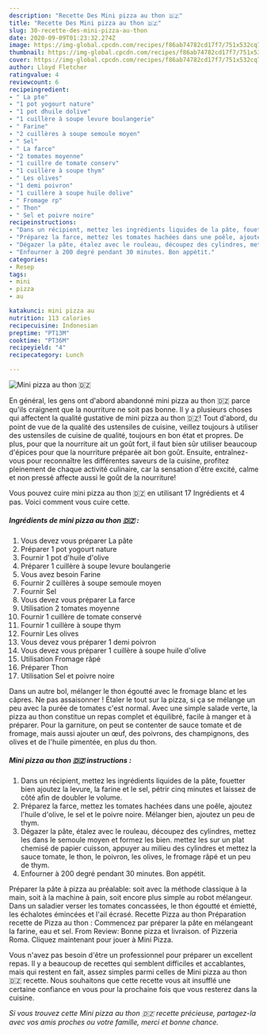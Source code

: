 ```yaml
---
description: "Recette Des Mini pizza au thon 🇩🇿"
title: "Recette Des Mini pizza au thon 🇩🇿"
slug: 30-recette-des-mini-pizza-au-thon
date: 2020-09-09T01:23:32.274Z
image: https://img-global.cpcdn.com/recipes/f86ab74782cd17f7/751x532cq70/mini-pizza-au-thon-🇩🇿-photo-principale-de-la-recette.jpg
thumbnail: https://img-global.cpcdn.com/recipes/f86ab74782cd17f7/751x532cq70/mini-pizza-au-thon-🇩🇿-photo-principale-de-la-recette.jpg
cover: https://img-global.cpcdn.com/recipes/f86ab74782cd17f7/751x532cq70/mini-pizza-au-thon-🇩🇿-photo-principale-de-la-recette.jpg
author: Lloyd Fletcher
ratingvalue: 4
reviewcount: 6
recipeingredient:
- " La pte"
- "1 pot yogourt nature"
- "1 pot dhuile dolive"
- "1 cuillère à soupe levure boulangerie"
- " Farine"
- "2 cuillères à soupe semoule moyen"
- " Sel"
- " La farce"
- "2 tomates moyenne"
- "1 cuillre de tomate conserv"
- "1 cuillère à soupe thym"
- " Les olives"
- "1 demi poivron"
- "1 cuillère à soupe huile dolive"
- " Fromage rp"
- " Thon"
- " Sel et poivre noire"
recipeinstructions:
- "Dans un récipient, mettez les ingrédients liquides de la pâte, fouetter bien ajoutez la levure, la farine et le sel, pétrir cinq minutes et laissez de côté afin de doubler le volume."
- "Préparez la farce, mettez les tomates hachées dans une poêle, ajoutez l&#39;huile d&#39;olive, le sel et le poivre noire. Mélanger bien, ajoutez un peu de thym."
- "Dégazer la pâte, étalez avec le rouleau, découpez des cylindres, mettez les dans le semoule moyen et formez les bien. mettez les sur un plat chemisé de papier cuisson, appuyer au milieu des cylindres et mettez la sauce tomate, le thon, le poivron, les olives, le fromage râpé et un peu de thym."
- "Enfourner à 200 degré pendant 30 minutes. Bon appétit."
categories:
- Resep
tags:
- mini
- pizza
- au

katakunci: mini pizza au 
nutrition: 113 calories
recipecuisine: Indonesian
preptime: "PT13M"
cooktime: "PT36M"
recipeyield: "4"
recipecategory: Lunch

---
```



![Mini pizza au thon 🇩🇿](https://img-global.cpcdn.com/recipes/f86ab74782cd17f7/751x532cq70/mini-pizza-au-thon-🇩🇿-photo-principale-de-la-recette.jpg)

En général, les gens ont d'abord abandonné mini pizza au thon 🇩🇿 parce qu'ils craignent que la nourriture ne soit pas bonne. Il y a plusieurs choses qui affectent la qualité gustative de mini pizza au thon 🇩🇿! Tout d'abord, du point de vue de la qualité des ustensiles de cuisine, veillez toujours à utiliser des ustensiles de cuisine de qualité, toujours en bon état et propres. De plus, pour que la nourriture ait un goût fort, il faut bien sûr utiliser beaucoup d'épices pour que la nourriture préparée ait bon goût. Ensuite, entraînez-vous pour reconnaître les différentes saveurs de la cuisine, profitez pleinement de chaque activité culinaire, car la sensation d'être excité, calme et non pressé affecte aussi le goût de la nourriture!

<!--inarticleads1-->

Vous pouvez cuire mini pizza au thon 🇩🇿 en utilisant 17 Ingrédients et 4 pas. Voici comment vous cuire cette.

##### Ingrédients de mini pizza au thon 🇩🇿 :

1. Vous devez vous préparer  La pâte
1. Préparer 1 pot yogourt nature
1. Fournir 1 pot d&#39;huile d&#39;olive
1. Préparer 1 cuillère à soupe levure boulangerie
1. Vous avez besoin  Farine
1. Fournir 2 cuillères à soupe semoule moyen
1. Fournir  Sel
1. Vous devez vous préparer  La farce
1. Utilisation 2 tomates moyenne
1. Fournir 1 cuillère de tomate conservé
1. Fournir 1 cuillère à soupe thym
1. Fournir  Les olives
1. Vous devez vous préparer 1 demi poivron
1. Vous devez vous préparer 1 cuillère à soupe huile d&#39;olive
1. Utilisation  Fromage râpé
1. Préparer  Thon
1. Utilisation  Sel et poivre noire


Dans un autre bol, mélanger le thon égoutté avec le fromage blanc et les câpres. Ne pas assaisonner ! Étaler le tout sur la pizza, si ça se mélange un peu avec la purée de tomates c&#39;est normal. Avec une simple salade verte, la pizza au thon constitue un repas complet et équilibré, facile à manger et à préparer. Pour la garniture, on peut se contenter de sauce tomate et de fromage, mais aussi ajouter un œuf, des poivrons, des champignons, des olives et de l&#39;huile pimentée, en plus du thon. 

<!--inarticleads2-->

##### Mini pizza au thon 🇩🇿 instructions :

1. Dans un récipient, mettez les ingrédients liquides de la pâte, fouetter bien ajoutez la levure, la farine et le sel, pétrir cinq minutes et laissez de côté afin de doubler le volume.
1. Préparez la farce, mettez les tomates hachées dans une poêle, ajoutez l&#39;huile d&#39;olive, le sel et le poivre noire. Mélanger bien, ajoutez un peu de thym.
1. Dégazer la pâte, étalez avec le rouleau, découpez des cylindres, mettez les dans le semoule moyen et formez les bien. mettez les sur un plat chemisé de papier cuisson, appuyer au milieu des cylindres et mettez la sauce tomate, le thon, le poivron, les olives, le fromage râpé et un peu de thym.
1. Enfourner à 200 degré pendant 30 minutes. Bon appétit.


Préparer la pâte à pizza au préalable: soit avec la méthode classique à la main, soit à la machine à pain, soit encore plus simple au robot mélangeur. Dans un saladier verser les tomates concassées, le thon égoutté et émietté, les échalotes émincées et l&#39;ail écrasé. Recette Pizza au thon Préparation recette de Pizza au thon : Commencez par préparer la pâte en mélangeant la farine, eau et sel. From Review: Bonne pizza et livraison. of Pizzeria Roma. Cliquez maintenant pour jouer à Mini Pizza. 

<!--inarticleads1-->

<p>
Vous n'avez pas besoin d'être un professionnel pour préparer un excellent repas. Il y a beaucoup de recettes qui semblent difficiles et accablantes, mais qui restent en fait, assez simples parmi celles de Mini pizza au thon 🇩🇿 recette. Nous souhaitons que cette recette vous ait insufflé une certaine confiance en vous pour la prochaine fois que vous resterez dans la cuisine.
</p>

<p>
<i>Si vous trouvez cette Mini pizza au thon 🇩🇿 recette précieuse, partagez-la avec vos amis proches ou votre famille, merci et bonne chance.</i>
</p>
